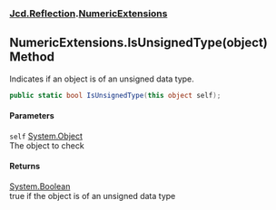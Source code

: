 ### [Jcd.Reflection](Jcd_Reflection.md 'Jcd.Reflection').[NumericExtensions](Jcd_Reflection_NumericExtensions.md 'Jcd.Reflection.NumericExtensions')
## NumericExtensions.IsUnsignedType(object) Method
Indicates if an object is of an unsigned data type.  
```csharp
public static bool IsUnsignedType(this object self);
```
#### Parameters
<a name='Jcd_Reflection_NumericExtensions_IsUnsignedType(object)_self'></a>
`self` [System.Object](https://docs.microsoft.com/en-us/dotnet/api/System.Object 'System.Object')  
The object to check
  
#### Returns
[System.Boolean](https://docs.microsoft.com/en-us/dotnet/api/System.Boolean 'System.Boolean')  
true if the object is of an unsigned data type
